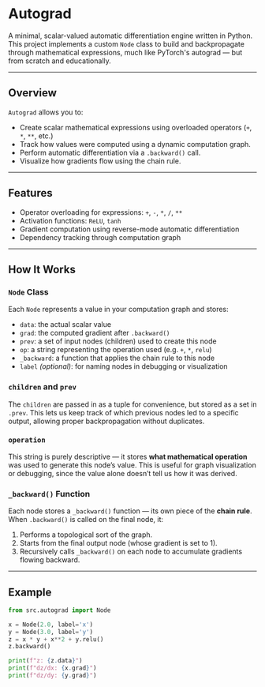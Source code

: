 # Autograd

A minimal, scalar-valued automatic differentiation engine written in Python.  
This project implements a custom `Node` class to build and backpropagate through mathematical expressions, much like PyTorch's autograd — but from scratch and educationally.

---

## Overview

`Autograd` allows you to:

- Create scalar mathematical expressions using overloaded operators (`+`, `*`, `**`, etc.)
- Track how values were computed using a dynamic computation graph.
- Perform automatic differentiation via a `.backward()` call.
- Visualize how gradients flow using the chain rule.

---

## Features

- Operator overloading for expressions: `+`, `-`, `*`, `/`, `**`
- Activation functions: `ReLU`, `tanh`
- Gradient computation using reverse-mode automatic differentiation
- Dependency tracking through computation graph

---

## How It Works

### `Node` Class

Each `Node` represents a value in your computation graph and stores:

- `data`: the actual scalar value
- `grad`: the computed gradient after `.backward()`
- `prev`: a set of input nodes (children) used to create this node
- `op`: a string representing the operation used (e.g. `+`, `*`, `relu`)
- `_backward`: a function that applies the chain rule to this node
- `label` *(optional)*: for naming nodes in debugging or visualization

### `children` and `prev`

The `children` are passed in as a tuple for convenience, but stored as a set in `.prev`. This lets us keep track of which previous nodes led to a specific output, allowing proper backpropagation without duplicates.

### `operation`

This string is purely descriptive — it stores **what mathematical operation** was used to generate this node’s value. This is useful for graph visualization or debugging, since the value alone doesn’t tell us how it was derived.

### `_backward()` Function

Each node stores a `_backward()` function — its own piece of the **chain rule**. When `.backward()` is called on the final node, it:

1. Performs a topological sort of the graph.
2. Starts from the final output node (whose gradient is set to 1).
3. Recursively calls `_backward()` on each node to accumulate gradients flowing backward.

---

## Example

```python
from src.autograd import Node

x = Node(2.0, label='x')
y = Node(3.0, label='y')
z = x * y + x**2 + y.relu()
z.backward()

print(f"z: {z.data}")
print(f"dz/dx: {x.grad}")
print(f"dz/dy: {y.grad}")
